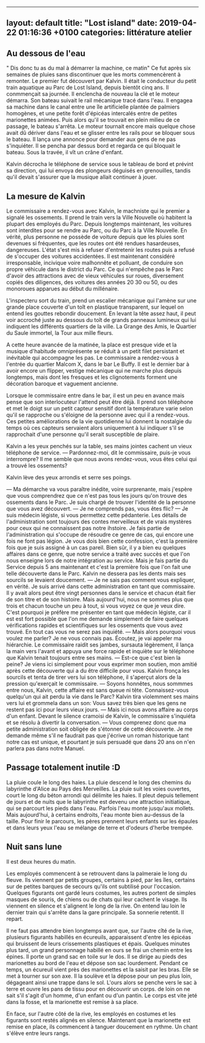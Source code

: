 
---
layout: default
title:  "Lost island"
date:   2019-04-22 01:16:36 +0100
categories: littérature atelier
---
## Au dessous de l'eau

" Dis donc tu as du mal à démarrer la machine, ce matin"
Ce fut après six semaines de pluies sans discontinuer que les morts commencèrent à remonter.
Le premier fut découvert par Kalvin.
Il était le conducteur du petit train aquatique au Parc de Lost Island, depuis bientôt cinq ans.
Il conmmençait sa journée. Il enclencha de nouveau la clé et le moteur démarra.
Son bateau suivait le rail mécanique tracé dans l'eau.
Il engagea sa machine dans le canal entre une île artificielle plantée de palmiers homogènes, et une petite forêt d'épicéas intercalés entre de petites marionettes animées.
Puis alors qu'il se trouvait en plein milieu de ce passage, le bateau s'arrêta. Le moteur tournait encore mais quelque chose avait dû dériver dans l'eau et se glisser entre les rails pour se bloquer sous le bateau.
Il lança une annonce pour demander aux gens de ne pas s'inquiéter.
Il se pencha par dessus bord et regarda ce qui bloquait le bateau. Sous la travée, il vît un crâne d'enfant.


Kalvin décrocha le téléphone de service sous le tableau de bord et prévint sa direction, qui lui envoya des plongeurs déguisés en grenouilles, tandis qu'il devait s'assurer que la musique allait continuer à jouer. 


## La mesure de Kalvin
Le commissaire a rendez-vous avec Kalvin, le machniste qui le premier a signalé les ossements.
Il prend le train vers la Ville Nouvelle où habitent la plupart des employés du Parc. Depuis longtemps maintenant, les voitures sont interdites pour se rendre au Parc, ou du Parc à la Ville Nouvelle. En vérité, plus personne ne possède de voiture depuis que les pluies sont devenues si fréquentes, que les routes ont été rendues hasardeuses, dangereuses. L'état s'est mis à refuser d'entretenir les routes puis a refusé de s'occuper des voitures accidentées. Il est maintenant considéré irresponsable, incivique voire malhonnête et polluant, de conduire son propre véhicule dans le district du Parc.
Ce qui n'empêche pas le Parc d'avoir des attractions avec de vieux véhicules sur roues, diversement copiés des diligences, des voitures des années 20 30 ou 50, ou des monoroues apparues au début du millénaire.

L'inspecteru sort du train, prend un escalier mécanique qui l'amène sur une grande place couverte d'un toît en plastique transparent, sur lequel on entend les gouttes rebondir doucement.
En levant la tête assez haut, il peut voir accroché juste au dessous du toît de grands panneaux lumineux qui lui indiquent les différents quartiers de la ville. La Grange des Amis, le Quartier du Saule immortel, la Tour aux mille fleurs.

A cette heure avancée de la matinée, la place est presque vide et la musique d'habitude omniprésente se réduit à un petit filet persistant et inévitable qui accompagne les pas. Le commissaire a rendez-vous à l'entrée du quartier Malcom X, dans le bar Le Buffy. Il est le dernier bar à avoir encore un flipper, vestige mécanique qui ne marche plus depuis longtemps, mais dont les fresques et les clignotements forment une décoration baroque et vaguement ancienne.

Lorsque le commissaire entre dans le bar, il est un peu en avance mais pense que son interlocuteur l'attend peut être déjà. Il prend son téléphone et met le doigt sur un petit capteur sensitif dont la température varie selon qu'il se rapproche ou s'éloigne de la personne avec qui il a rendez-vous. Ces petites améliorations de la vie quotidienne lui donnent la nostalgie du temps où ces capteurs servaient alors uniquement à lui indiquer s'il se rapprochait d'une personne qu'il serait susceptible de plaire.

Kalvin a les yeux penchés sur la table, ses mains jointes cachent un vieux téléphone de service.
— Pardonnez-moi, dit le commissaire, puis-je vous interrompre? Il me semble que nous avons rendez-vous, vous êtes celui qui a trouvé les ossements?

Kalvin lève des yeux arrondis et serre ses poings.

— Ma démarche va vous paraître inédite, voire surprenante, mais j'espère que vous comprendrez que ce n'est pas tous les jours qu'on trouve des ossements dans le Parc. Je suis chargé de trouver l'identité de la personne que vous avez découvert.
— Je ne comprends pas, vous êtes flic?
— Je suis médecin légiste, si vous permettez cette pédanterie. Les détails de l'administration sont toujours des contes merveilleux et de vrais mystères pour ceux qui ne connaissent pas notre ihstoire. Je fais partie de l'administration qui s'occupe de résoudre ce genre de cas, qui encore une fois ne font pas légion.  Je vous dois bien cette confession, c'est la première fois que je suis assigné à un cas pareil. Bien sûr, il y a bien eu quelques affaires dans ce genre, que notre service a traité avec succès et que l'on nous enseigne lors de notre intégration au service. Mais je fais partie du Service depuis 5 ans maintenant et c'est la première fois que l'on fait une telle découverte dans le Parc.
Kalvin ne dessera pas les dents mais ses sourcils se levaient doucement.
— Je ne sais pas comment vous expliquer, en vérité. Je suis arrivé dans cette administration en tant que commissaire. Il y avait alors peut être vingt personnes dans le service et chacun était fier de son titre et de son histoire. Mais aujourd'hui, nous ne sommes plus que trois et chacun touche un peu à tout, si vous voyez ce que je veux dire. C'est pourquoi je préfère me présenter en tant que médecin légiste, car il est est fort possible que l'on me demande simplement de faire quelques vérifications rapides et scientifiques sur les ossements que vous avez trouvé. En tout cas vous ne serez pas inquiété.
— Mais alors pourquoi vous voulez me parler? Je ne vous connais pas. Écoutez, je vai appeler ma hiérarchie.
Le commissaire raidit ses jambes, sursauta légèrement, il lança la main vers l'avant et appuya une force rapide et inquiète sur le téléphone que Kalvin tenait toujours entre ses mains.
— Est-ce que c'est bien la peine? Je viens ici simplement pour vous exprimer mon soutien, mon amitié après cette découverte qui a du être difficile pour vous.
Kalvin fronça les sourcils et tenta de tirer vers lui son téléphone, il s'aperçut alors de la pression qu'exerçait le commissaire.
— Soyons honnêtes, nous sommmes entre nous, Kalvin, cette affaire est sans queue ni tête. Connaissez-vous quelqu'un qui ait perdu la vie dans le Parc?
Kalvin tira violemment ses mains vers lui et grommela dans un son: Vous savez très bien que les gens ne restent pas ici pour leurs vieux jours.
— Mais ici nous avons affaire au corps d'un enfant.
Devant le silence cramoisi de Kalvin, le commissaire s'inquiéta et se résolu à divertir la conversation.
— Vous comprenez donc que ma petite administration soit obligée de s'étonner de cette découverte. Je me demande même s'il ne faudrait pas que j'écrive un roman historique tant notre cas est unique, et pourtant je suis persuadé que dans 20 ans on n'en parlera pas dans notre Manuel.




## Passage totalement inutile :D
La pluie coule le long des haies. La pluie descend le long des chemins du labyrinthe d'Alice au Pays des Merveilles. La pluie suit les voies ouvertes, court le long du béton arrondi qui délimite les haies.
Il pleut depuis tellement de jours et de nuits que le labyrinthe est devenu une attraction initiatique, qui se parcourt les pieds dans l'eau. Parfois l'eau monte jusqu'aux mollets. Mais aujourd'hui, à certains endroits, l'eau monte bien au-dessus de la taille. Pour finir le parcours, les pères prennent leurs enfants sur les épaules et dans leurs yeux l'eau se mélange de terre et d'odeurs d'herbe trempée.


## Nuit sans lune

Il est deux heures du matin.

Les employés commencent à se retrouvent dans la palmeraie le long du fleuve. Ils viennent par petits groupes, certains à pied, par les îles, certains sur de petites barques de secours qu'ils ont subtilisé pour l'occasion. Quelques figurants ont gardé leurs costumes, les autres portent de simples masques de souris, de chiens ou de chats qui leur cachent le visage. Ils viennent en silence et s'alignent le long de la rive.
On entend lau loin le dernier train qui s'arrête dans la gare principale. Sa sonnerie retentit. Il repart.	
	
Il ne faut pas attendre bien longtemps avant que, sur l'autre cîté de la rive, plusieurs figurants habillés en écureuils, apparaissent d'entre les épicéas qui bruissent de leurs crissements plastiques et épais.
Quelques minutes plus tard, un grand personnage habillé en ours se frai un chemin entre les épines. Il porte un grand sac en toile sur le dos.
Il se dirige au pieds des marionettes au bord de l'eau et dépose son sac lourdement.
Pendant ce temps, un écureuil vient près des marionettes et la saisit par les bras. Elle se met à tourner sur son axe. Il la soulève et la dépose pour un peu plus loin, dégageant ainsi une trappe dans le sol.
L'ours alors se penche vers le sac à terre et ouvre les pans de tissu pour en découvrir un corps. de loin on ne sait s'il s'agit d'un homme, d'un enfant ou d'un pantin. Le corps est vite jeté dans la fosse, et la marionette est remise à sa place.

En face, sur l'autre côté de la rive, les employés en costumes et les figurants sont restés alignés en silence. Maintenant que la marionette est remise en place, ils commencent à tanguer doucement en rythme. Un chant s'élève entre leurs rangs.

